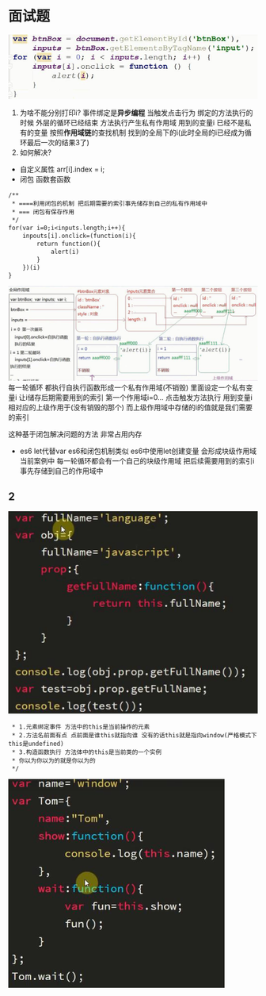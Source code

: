 # 面试题
![for循环打印i的值](01_files/1.jpg)
1. 为啥不能分别打印i?
事件绑定是**异步编程** 当触发点击行为 绑定的方法执行的时候 外层的循环已经结束 方法执行产生私有作用域 用到的变量i 已经不是私有的变量 按照**作用域链**的查找机制 找到的全局下的i(此时全局的i已经成为循环最后一次的结果3了)
2. 如何解决?
- 自定义属性
arr[i].index = i;
- 闭包
函数套函数
~~~
/**
 * ====利用闭包的机制 把后期需要的索引事先储存到自己的私有作用域中
 * === 闭包有保存作用
 */
for(var i=0;i<inputs.length;i++){
	inpouts[i].onclick=(function(i){
		return function(){
			alert(i)
		}
	})(i)
}
~~~
![](01_files/2.jpg)
每一轮循环 都执行自执行函数形成一个私有作用域(不销毁) 里面设定一个私有变量i 让i储存后期需要用到的索引
第一个作用域i=0...
点击触发方法执行 用到变量i 相对应的上级作用于(没有销毁的那个) 而上级作用域中存储的i的值就是我们需要的索引

这种基于闭包解决问题的方法 非常占用内存

- es6
let代替var
es6和闭包机制类似 es6中使用let创建变量 会形成块级作用域 当前案例中 每一轮循环都会有一个自己的块级作用域 把后续需要用到的索引i事先存储到自己的作用域中

## 2
![](01_files/3.jpg)
~~~/**
 * 1.元素绑定事件 方法中的this是当前操作的元素
 * 2.方法名前面有点 点前面是谁this就指向谁 没有的话this就是指向window(严格模式下this是undefined)
 * 3.构造函数执行 方法体中的this是当前类的一个实例
 * 你以为你以为的就是你以为的
 */
~~~
![](01_files/4.jpg)
